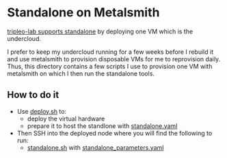 # Standalone on Metalsmith

[tripleo-lab supports standalone](https://github.com/cjeanner/tripleo-lab/blob/master/environments/standalone.yaml) by
deploying one VM which is the undercloud.

I prefer to keep my undercloud running for a few weeks before I
rebuild it and use metalsmith to provision disposable VMs for me to
reprovision daily. Thus, this directory contains a few scripts I use
to provision one VM with metalsmith on which I then run the standalone
tools.

## How to do it

- Use [deploy.sh](deploy.sh) to:
  - deploy the virtual hardware
  - prepare it to host the standlone with [standalone.yaml](standalone.yaml)
- Then SSH into the deployed node where you will find the following to run:
  - [standalone.sh](standalone.sh) with [standalone_parameters.yaml](standalone_parameters.yaml)

